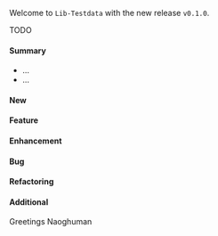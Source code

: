 Welcome to `Lib-Testdata` with the new release `v0.1.0`.

TODO



#### Summary
* ...
* ...



#### New



#### Feature



#### Enhancement



#### Bug



#### Refactoring



#### Additional



Greetings
Naoghuman



[//]: # (Issues which will be integrated in this release)



[//]: # (Images)



[//]: # (Links)
